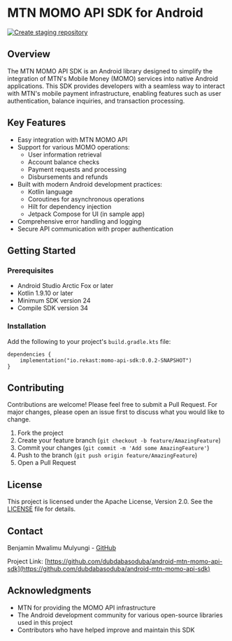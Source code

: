 # MTN MOMO API SDK for Android

[![Create staging repository](https://github.com/dubdabasoduba/android-mtn-momo-api/actions/workflows/main.yml/badge.svg?branch=develop)](https://github.com/dubdabasoduba/android-mtn-momo-api/actions/workflows/main.yml)

## Overview

The MTN MOMO API SDK is an Android library designed to simplify the integration of MTN's Mobile Money (MOMO) services into native Android applications. This SDK provides developers with a seamless way to interact with MTN's mobile payment infrastructure, enabling features such as user authentication, balance inquiries, and transaction processing.

## Key Features

- Easy integration with MTN MOMO API
- Support for various MOMO operations:
  - User information retrieval
  - Account balance checks
  - Payment requests and processing
  - Disbursements and refunds
- Built with modern Android development practices:
  - Kotlin language
  - Coroutines for asynchronous operations
  - Hilt for dependency injection
  - Jetpack Compose for UI (in sample app)
- Comprehensive error handling and logging
- Secure API communication with proper authentication

## Getting Started

### Prerequisites

- Android Studio Arctic Fox or later
- Kotlin 1.9.10 or later
- Minimum SDK version 24
- Compile SDK version 34

### Installation

Add the following to your project's `build.gradle.kts` file:

```
dependencies {
    implementation("io.rekast:momo-api-sdk:0.0.2-SNAPSHOT")
}
```

## Contributing

Contributions are welcome! Please feel free to submit a Pull Request. For major changes, please open an issue first to discuss what you would like to change.

1. Fork the project
2. Create your feature branch (`git checkout -b feature/AmazingFeature`)
3. Commit your changes (`git commit -m 'Add some AmazingFeature'`)
4. Push to the branch (`git push origin feature/AmazingFeature`)
5. Open a Pull Request

## License

This project is licensed under the Apache License, Version 2.0. See the [LICENSE](LICENSE) file for details.

## Contact

Benjamin Mwalimu Mulyungi - [GitHub](https://github.com/dubdabasoduba)

Project Link: [https://github.com/dubdabasoduba/android-mtn-momo-api-sdk](https://github.com/dubdabasoduba/android-mtn-momo-api-sdk)

## Acknowledgments

- MTN for providing the MOMO API infrastructure
- The Android development community for various open-source libraries used in this project
- Contributors who have helped improve and maintain this SDK
